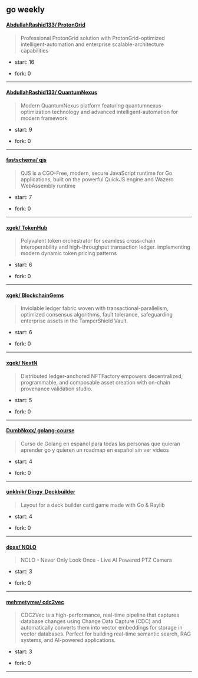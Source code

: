 ## go weekly

#### [AbdullahRashid133/ ProtonGrid](https://github.com/AbdullahRashid133/ProtonGrid)
>  Professional ProtonGrid solution with ProtonGrid-optimized intelligent-automation and enterprise scalable-architecture capabilities
+ start: 16
+ fork: 0
---
#### [AbdullahRashid133/ QuantumNexus](https://github.com/AbdullahRashid133/QuantumNexus)
>  Modern QuantumNexus platform featuring quantumnexus-optimization technology and advanced intelligent-automation for modern framework
+ start: 9
+ fork: 0
---
#### [fastschema/ qjs](https://github.com/fastschema/qjs)
>  QJS is a CGO-Free, modern, secure JavaScript runtime for Go applications, built on the powerful QuickJS engine and Wazero WebAssembly runtime
+ start: 7
+ fork: 0
---
#### [xgek/ TokenHub](https://github.com/xgek/TokenHub)
>  Polyvalent token orchestrator for seamless cross-chain interoperability and high-throughput transaction ledger. implementing modern dynamic token pricing patterns
+ start: 6
+ fork: 0
---
#### [xgek/ BlockchainGems](https://github.com/xgek/BlockchainGems)
>  Inviolable ledger fabric woven with transactional-parallelism, optimized consensus algorithms, fault tolerance, safeguarding enterprise assets in the TamperShield Vault.
+ start: 6
+ fork: 0
---
#### [xgek/ NextN](https://github.com/xgek/NextN)
>  Distributed ledger-anchored NFTFactory empowers decentralized, programmable, and composable asset creation with on-chain provenance validation studio.
+ start: 5
+ fork: 0
---
#### [DumbNoxx/ golang-course](https://github.com/DumbNoxx/golang-course)
>  Curso de Golang en español para todas las personas que quieran aprender go y quieren un roadmap en español sin ver videos
+ start: 4
+ fork: 0
---
#### [unklnik/ Dingy_Deckbuilder](https://github.com/unklnik/Dingy_Deckbuilder)
>  Layout for a deck builder card game made with Go & Raylib
+ start: 4
+ fork: 0
---
#### [doxx/ NOLO](https://github.com/doxx/NOLO)
>  NOLO - Never Only Look Once - Live AI Powered PTZ Camera
+ start: 3
+ fork: 0
---
#### [mehmetymw/ cdc2vec](https://github.com/mehmetymw/cdc2vec)
>   CDC2Vec is a high-performance, real-time pipeline that captures database changes using Change Data Capture (CDC) and automatically converts them into vector embeddings for storage in vector databases. Perfect for building real-time semantic search, RAG systems, and AI-powered applications.
+ start: 3
+ fork: 0
---